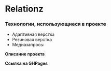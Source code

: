 # Relationz

### Технологии, использующиеся в проекте
* Адаптивная верстка
* Резиновая верстка
* Медиазапросы

**Описание проекта**



**Ссылка на GHPages** 

